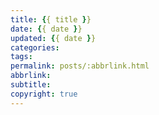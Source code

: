 ```yaml
---
title: {{ title }}
date: {{ date }}
updated: {{ date }}
categories:
tags:
permalink: posts/:abbrlink.html
abbrlink: 
subtitle: 
copyright: true
---
```

